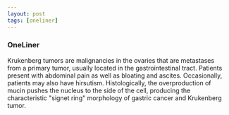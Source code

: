 ```yaml
---
layout: post
tags: [oneliner]
---
```



### OneLiner

Krukenberg tumors are malignancies in the ovaries that are metastases from a primary tumor, usually located in the gastrointestinal tract. Patients present with abdominal pain as well as bloating and ascites. Occasionally, patients may also have hirsutism. Histologically, the overproduction of mucin pushes the nucleus to the side of the cell, producing the characteristic "signet ring" morphology of gastric cancer and Krukenberg tumor.
